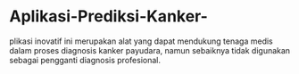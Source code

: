 # Aplikasi-Prediksi-Kanker-
plikasi inovatif ini merupakan alat yang dapat mendukung tenaga medis dalam proses diagnosis kanker payudara, namun sebaiknya tidak digunakan sebagai pengganti diagnosis profesional.
